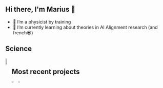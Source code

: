 ## Hi there, I'm Marius 👋

<!--
**MariusWenk/MariusWenk** is a ✨ _special_ ✨ repository because its `README.md` (this file) appears on your GitHub profile.

Here are some ideas to get you started:

- 🔭 I’m currently working on ...
- 🌱 I’m currently learning ...
- 👯 I’m looking to collaborate on ...
- 🤔 I’m looking for help with ...
- 💬 Ask me about ...
- 📫 How to reach me: ...
- 😄 Pronouns: ...
- ⚡ Fun fact: ...
-->

- 🔭 I’m a physicist by training
- 🌱 I’m currently learning about theories in AI Alignment research (and french😎)

## Science
<div style="display:flex;flex-direction:row;overflow-y:scroll;">
  <a href="https://github.com/MariusWenk/Transient-Properties-Copper_BSc-Thesis">
    <img src="https://github-readme-stats.vercel.app/api/pin/?username=MariusWenk&repo=Transient-Properties-Copper_BSc-Thesis" style="width:48%"/>
  </a>
<div>

## Most recent projects
<div style="display:flex;flex-direction:row;overflow-y:scroll;">
  <a href="https://github.com/MariusWenk/Tempel-des-Schreckens">
    <img src="https://github-readme-stats.vercel.app/api/pin/?username=MariusWenk&repo=Tempel-des-Schreckens" style="width:48%"/>
  </a>
  <a href="https://github.com/MariusWenk/Scientific-Programming-Python">
    <img src="https://github-readme-stats.vercel.app/api/pin/?username=MariusWenk&repo=Scientific-Programming-Python" style="width:48%"/>
  </a>
<div>
